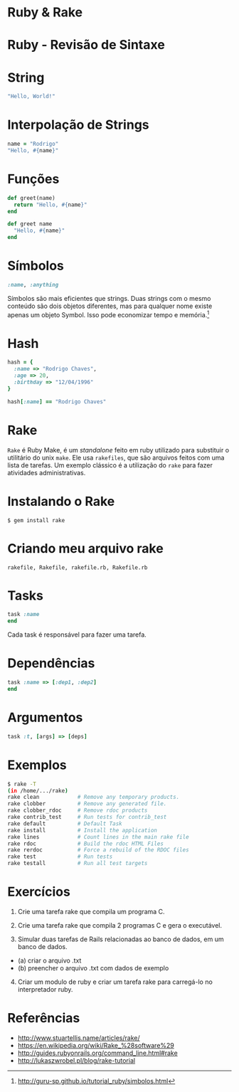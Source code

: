 # Ruby & Rake

# Ruby - Revisão de Sintaxe

# String 

```ruby
"Hello, World!"
```

# Interpolação de Strings

```ruby
name = "Rodrigo"
"Hello, #{name}"
```

# Funções

```ruby
def greet(name)
  return "Hello, #{name}"
end
```

```ruby
def greet name
  "Hello, #{name}"
end
```

# Símbolos

```ruby
:name, :anything
```

Símbolos são mais eficientes que strings. Duas strings com o mesmo conteúdo são 
dois objetos diferentes, mas para qualquer nome existe apenas um objeto Symbol. 
Isso pode economizar tempo e memória.[^1]

[^1]: http://guru-sp.github.io/tutorial_ruby/simbolos.html

# Hash

```ruby
hash = {
  :name => "Rodrigo Chaves",
  :age => 20,
  :birthday => "12/04/1996"
}

hash[:name] == "Rodrigo Chaves"
```

# Rake

`Rake` é Ruby Make, é um *standalone* feito em ruby utilizado para substituir
o utilitário do unix `make`. Ele usa `rakefiles`, que são arquivos feitos
com uma lista de tarefas. Um exemplo clássico é a utilização do `rake` para
fazer atividades administrativas.

# Instalando o Rake

`$ gem install rake`

# Criando meu arquivo rake

```rakefile, Rakefile, rakefile.rb, Rakefile.rb```

# Tasks

```ruby
task :name
end
```

Cada task é responsável para fazer uma tarefa.

# Dependências

```ruby
task :name => [:dep1, :dep2]
end
```

# Argumentos

```ruby
task :t, [args] => [deps]
```

# Exemplos

```bash
$ rake -T
(in /home/.../rake)
rake clean            # Remove any temporary products.
rake clobber          # Remove any generated file.
rake clobber_rdoc     # Remove rdoc products
rake contrib_test     # Run tests for contrib_test
rake default          # Default Task
rake install          # Install the application
rake lines            # Count lines in the main rake file
rake rdoc             # Build the rdoc HTML Files
rake rerdoc           # Force a rebuild of the RDOC files
rake test             # Run tests
rake testall          # Run all test targets
```

# Exercícios

1. Crie uma tarefa rake que compila um programa C.

2. Crie uma tarefa rake que compila 2 programas C e gera o executável.

3. Simular duas tarefas de Rails relacionadas ao banco de dados, em um banco
de dados.

+ (a) criar o arquivo .txt
+ (b) preencher o arquivo .txt com dados de exemplo

4. Criar um modulo de ruby e criar um tarefa rake para carregá-lo no 
interpretador ruby.

# Referências

+ http://www.stuartellis.name/articles/rake/
+ https://en.wikipedia.org/wiki/Rake_%28software%29
+ http://guides.rubyonrails.org/command_line.html#rake
+ http://lukaszwrobel.pl/blog/rake-tutorial